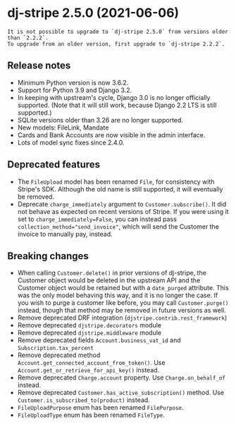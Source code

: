 # dj-stripe 2.5.0 (2021-06-06)

```{attention}
It is not possible to upgrade to `dj-stripe 2.5.0` from versions older than `2.2.2`.
To upgrade from an older version, first upgrade to `dj-stripe 2.2.2`.
```

## Release notes

-   Minimum Python version is now 3.6.2.
-   Support for Python 3.9 and Django 3.2.
-   In keeping with upstream's cycle, Django 3.0 is no longer officially supported.
    (Note that it will still work, because Django 2.2 LTS is still supported.)
-   SQLite versions older than 3.26 are no longer supported.
-   New models: FileLink, Mandate
-   Cards and Bank Accounts are now visible in the admin interface.
-   Lots of model sync fixes since 2.4.0.

## Deprecated features

-   The `FileUpload` model has been renamed `File`, for consistency with Stripe's SDK.
    Although the old name is still supported, it will eventually be removed.
-   Deprecate `charge_immediately` argument to `Customer.subscribe()`. It did not behave
    as expected on recent versions of Stripe. If you were using it set to
    `charge_immediately=False`, you can instead pass `collection_method="send_invoice"`,
    which will send the Customer the invoice to manually pay, instead.

## Breaking changes

-   When calling `Customer.delete()` in prior versions of dj-stripe, the Customer object
    would be deleted in the upstream API and the Customer object would be retained but
    with a `date_purged` attribute. This was the only model behaving this way, and it is
    no longer the case. If you wish to purge a customer like before, you may call
    `Customer.purge()` instead, though that method may be removed in future versions as
    well.
-   Remove deprecated DRF integration (`djstripe.contrib.rest_framework`)
-   Remove deprecated `djstripe.decorators` module
-   Remove deprecated `djstripe.middleware` module
-   Remove deprecated fields `Account.business_vat_id` and `Subscription.tax_percent`
-   Remove deprecated method `Account.get_connected_account_from_token()`. Use
    `Account.get_or_retrieve_for_api_key()` instead.
-   Remove deprecated `Charge.account` property. Use `Charge.on_behalf_of` instead.
-   Remove deprecated `Customer.has_active_subscription()` method. Use
    `Customer.is_subscribed_to(product)` instead.
-   `FileUploadPurpose` enum has been renamed `FilePurpose`.
-   `FileUploadType` enum has been renamed `FileType`.
